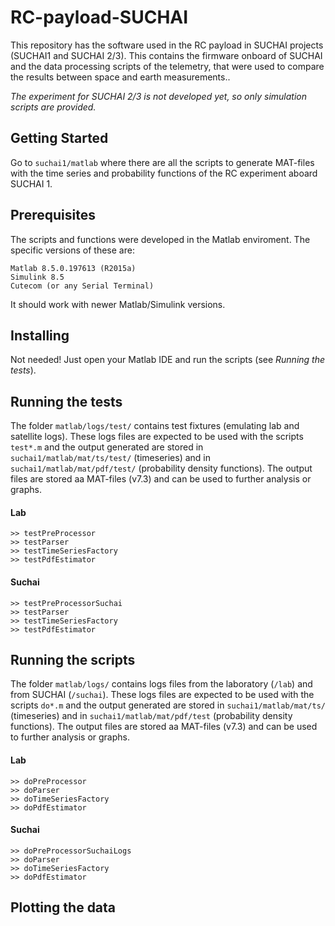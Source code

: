 # RC-payload-SUCHAI
This repository has the software used in the RC payload in SUCHAI projects (SUCHAI1 and SUCHAI 2/3). This contains the firmware onboard of SUCHAI and the data processing scripts of the telemetry, that were used to compare the results between space and earth measurements..

*The experiment for SUCHAI 2/3 is not developed yet, so only simulation scripts are provided.*

## Getting Started

Go to `suchai1/matlab` where there are all the scripts to generate MAT-files with the time series and probability functions of the RC experiment aboard SUCHAI 1.

## Prerequisites
The scripts and functions were developed in the Matlab enviroment. The specific versions of these are:
```
Matlab 8.5.0.197613 (R2015a)
Simulink 8.5
Cutecom (or any Serial Terminal)
```
It should work with newer Matlab/Simulink versions.
## Installing 
Not needed! Just open your Matlab IDE and run the scripts (see *Running the tests*).

## Running the tests
The folder `matlab/logs/test/` contains test fixtures (emulating lab and satellite logs). These logs files are expected to be used with the scripts `test*.m` and the output generated are stored in `suchai1/matlab/mat/ts/test/` (timeseries) and in `suchai1/matlab/mat/pdf/test/` (probability density functions). The output files are stored aa MAT-files (v7.3) and can be used to further analysis or graphs.
#### Lab
```
>> testPreProcessor
>> testParser
>> testTimeSeriesFactory
>> testPdfEstimator
```
#### Suchai
```
>> testPreProcessorSuchai
>> testParser
>> testTimeSeriesFactory
>> testPdfEstimator
```

## Running the scripts
The folder `matlab/logs/` contains logs files from the laboratory (`/lab`) and from SUCHAI (`/suchai`). These logs files are expected to be used with the scripts `do*.m` and the output generated are stored in `suchai1/matlab/mat/ts/` (timeseries) and in `suchai1/matlab/mat/pdf/test` (probability density functions). The output files are stored aa MAT-files (v7.3) and can be used to further analysis or graphs.
#### Lab
```
>> doPreProcessor
>> doParser
>> doTimeSeriesFactory
>> doPdfEstimator
```
#### Suchai
```
>> doPreProcessorSuchaiLogs
>> doParser
>> doTimeSeriesFactory
>> doPdfEstimator
```

## Plotting the data




